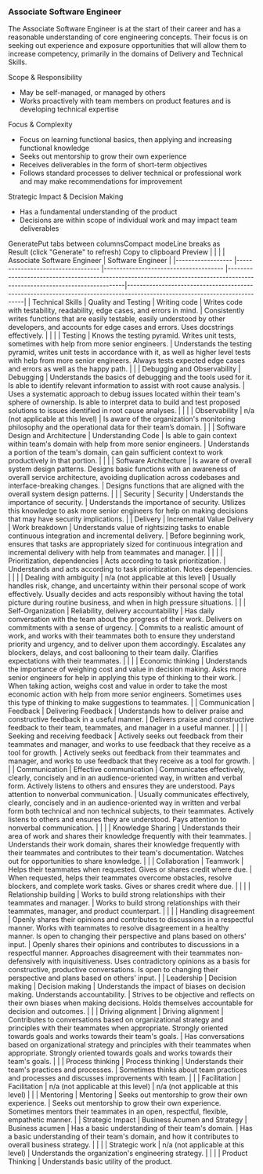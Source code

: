 ### Associate Software Engineer

The Associate Software Engineer is at the start of their career and has a reasonable understanding of core engineering concepts. Their focus is on seeking out experience and exposure opportunities that will allow them to increase competency, primarily in the domains of Delivery and Technical Skills.

Scope & Responsibility
 * May be self-managed, or managed by others
 * Works proactively with team members on product features and is developing technical expertise

Focus & Complexity
 * Focus on learning functional basics, then applying and increasing functional knowledge 
 * Seeks out mentorship to grow their own experience
 * Receives deliverables in the form of short-term objectives
 * Follows standard processes to deliver technical or professional work and may make recommendations for improvement

Strategic Impact & Decision Making
 * Has a fundamental understanding of the product
 * Decisions are within scope of individual work and may impact team deliverables

 GeneratePut tabs between columnsCompact modeLine breaks as <br>
Result (click "Generate" to refresh) Copy to clipboard  Preview
|                  	|                                  	|                                      	| Associate Software Engineer                                                                                                                                                                                                   	| Software Engineer                                                                                                                                                                                                                                                                                                                 	|
|------------------	|----------------------------------	|--------------------------------------	|---------------------------------------------------------------------------------------------------------------------------|---------------------------------------------------------------------------------------------------------------------------|
| Technical Skills 	| Quality and Testing              	| Writing code                         	| Writes code with testability, readability, edge cases, and errors in mind.                                                                                                                                                    	| Consistently writes functions that are easily testable, easily understood by other developers, and accounts for edge cases and errors. Uses docstrings effectively.                                                                                                                                                               	|
|                  	|                                  	| Testing                              	| Knows the testing pyramid. Writes unit tests, sometimes with help from more senior engineers.                                                                                                                                 	| Understands the testing pyramid, writes unit tests in accordance with it, as well as higher level tests with help from more senior engineers. Always tests expected edge cases and errors as well as the happy path.                                                                                                              	|
|                  	| Debugging and Observability      	| Debugging                            	| Understands the basics of debugging and the tools used for it. Is able to identify relevant information to assist with root cause analysis.                                                                                   	| Uses a systematic approach to debug issues located within their team's sphere of ownership. Is able to interpret data to build and test proposed solutions to issues identified in root cause analyses.                                                                                                                           	|
|                  	|                                  	| Observability                        	| n/a (not applicable at this level)                                                                                                                                                                                            	| Is aware of the organization's monitoring philosophy and the operational data for their team’s domain.                                                                                                                                                                                                                            	|
|                  	| Software Design and Architecture 	| Understanding Code                   	| Is able to gain context within team's domain with help from more senior engineers.                                                                                                                                            	| Understands a portion of the team's domain, can gain sufficient context to work productively in that portion.                                                                                                                                                                                                                     	|
|                  	|                                  	| Software Architecture                	| Is aware of overall system design patterns. Designs basic functions with an awareness of overall service architecture, avoiding duplication across codebases and interface-breaking changes.                                  	| Designs functions that are aligned with the overall system design patterns.                                                                                                                                                                                                                                                       	|
|                  	| Security                         	| Security                             	| Understands the importance of security.                                                                                                                                                                                       	| Understands the importance of security. Utilizes this knowledge to ask more senior engineers for help on making decisions that may have security implications.                                                                                                                                                                    	|
| Delivery         	| Incremental Value Delivery       	| Work breakdown                       	| Understands value of rightsizing tasks to enable continuous integration and incremental delivery.                                                                                                                             	| Before beginning work, ensures that tasks are appropriately sized for continuous integration and incremental delivery with help from teammates and manager.                                                                                                                                                                       	|
|                  	|                                  	| Prioritization, dependencies         	| Acts according to task prioritization.                                                                                                                                                                                        	| Understands and acts according to task prioritization. Notes dependencies.                                                                                                                                                                                                                                                        	|
|                  	|                                  	| Dealing with ambiguity               	| n/a (not applicable at this level)                                                                                                                                                                                            	| Usually handles risk, change, and uncertainty within their personal scope of work effectively. Usually decides and acts responsibly without having the total picture during routine business, and when in high pressure situations.                                                                                               	|
|                  	| Self-Organization                	| Reliability, delivery accountability 	| Has daily conversation with the team about the progress of their work. Delivers on commitments with a sense of urgency.                                                                                                       	| Commits to a realistic amount of work, and works with their teammates both to ensure they understand priority and urgency, and to deliver upon them accordingly. Escalates any blockers, delays, and cost ballooning to their team daily. Clarifies expectations with their teammates.                                            	|
|                  	|                                  	| Economic thinking                    	| Understands the importance of weighing cost and value in decision making. Asks more senior engineers for help in applying this type of thinking to their work.                                                                	| When taking action, weighs cost and value in order to take the most economic action with help from more senior engineers. Sometimes uses this type of thinking to make suggestions to teammates.                                                                                                                                  	|
| Communication    	| Feedback                         	| Delivering Feedback                  	| Understands how to deliver praise and constructive feedback in a useful manner.                                                                                                                                               	| Delivers praise and constructive feedback to their team, teammates, and manager in a useful manner.                                                                                                                                                                                                                               	|
|                  	|                                  	| Seeking and receiving feedback       	| Actively seeks out feedback from their teammates and manager, and works to use feedback that they receive as a tool for growth.                                                                                               	| Actively seeks out feedback from their teammates and manager, and works to use feedback that they receive as a tool for growth.                                                                                                                                                                                                   	|
|                  	| Communication                    	| Effective communication              	| Communicates effectively, clearly, concisely and in an audience-oriented way, in written and verbal form. Actively listens to others and ensures they are understood. Pays attention to nonverbal communication.              	| Usually communicates effectively, clearly, concisely and in an audience-oriented way in written and verbal form both technical and non technical subjects, to their teammates. Actively listens to others and ensures they are understood. Pays attention to nonverbal communication.                                             	|
|                  	|                                  	| Knowledge Sharing                    	| Understands their area of work and shares their knowledge frequently with their teammates.                                                                                                                                    	| Understands their work domain, shares their knowledge frequently with their teammates and contributes to their team's documentation. Watches out for opportunities to share knowledge.                                                                                                                                            	|
|                  	| Collaboration                    	| Teamwork                             	| Helps their teammates when requested. Gives or shares credit where due.                                                                                                                                                       	| When requested, helps their teammates overcome obstacles, resolve blockers, and complete work tasks. Gives or shares credit where due.                                                                                                                                                                                            	|
|                  	|                                  	| Relationship building                	| Works to build strong relationships with their teammates and manager.                                                                                                                                                         	| Works to build strong relationships with their teammates, manager, and product counterpart.                                                                                                                                                                                                                                       	|
|                  	|                                  	| Handling disagreement                	| Openly shares their opinions and contributes to discussions in a respectful manner. Works with teammates to resolve disagreement in a healthy manner. Is open to changing their perspective and plans based on others' input. 	| Openly shares their opinions and contributes to discussions in a respectful manner. Approaches disagreement with their teammates non-defensively with inquisitiveness. Uses contradictory opinions as a basis for constructive, productive conversations. Is open to changing their perspective and plans based on others' input. 	|
| Leadership       	| Decision making                  	| Decision making                      	| Understands the impact of biases on decision making. Understands accountability.                                                                                                                                              	| Strives to be objective and reflects on their own biases when making decisions. Holds themselves accountable for decision and outcomes.                                                                                                                                                                                           	|
|                  	| Driving alignment                	| Driving alignment                    	| Contributes to conversations based on organizational strategy and principles with their teammates when appropriate. Strongly oriented towards goals and works towards their team's goals.                                     	| Has conversations based on organizational strategy and principles with their teammates when appropriate. Strongly oriented towards goals and works towards their team's goals.                                                                                                                                                    	|
|                  	| Process thinking                 	| Process thinking                     	| Understands their team's practices and processes.                                                                                                                                                                             	| Sometimes thinks about team practices and processes and discusses improvements with team.                                                                                                                                                                                                                                         	|
|                  	| Facilitation                     	| Facilitation                         	| n/a (not applicable at this level)                                                                                                                                                                                            	| n/a (not applicable at this level)                                                                                                                                                                                                                                                                                                	|
|                  	| Mentoring                        	| Mentoring                            	| Seeks out mentorship to grow their own experience.                                                                                                                                                                            	| Seeks out mentorship to grow their own experience. Sometimes mentors their teammates in an open, respectful, flexible, empathetic manner.                                                                                                                                                                                         	|
| Strategic Impact 	| Business Acumen and Strategy     	| Business acumen                      	| Has a basic understanding of their team's domain.                                                                                                                                                                             	| Has a basic understanding of their team's domain, and how it contributes to overall business strategy.                                                                                                                                                                                                                            	|
|                  	|                                  	| Strategic work                       	| n/a (not applicable at this level)                                                                                                                                                                                            	| Understands the organization's engineering strategy.                                                                                                                                                                                                                                                                              	|
|                  	|                                  	| Product Thinking                     	| Understands basic utility of the product.            
